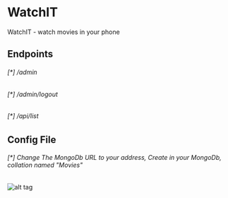 # WatchIT
WatchIT - watch movies in your phone

## Endpoints
###### [*] /admin
###### [*] /admin/logout
###### [*] /api/list


## Config File
###### [*] Change The MongoDb URL to your address, Create in your MongoDb, collation named "Movies"

![alt tag](https://raw.githubusercontent.com/avramit/CamStream/master/screenshot.png)
